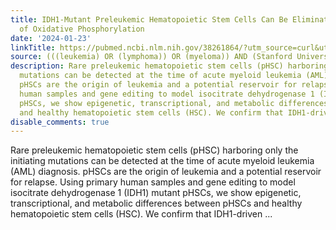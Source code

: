 ```yaml
---
title: IDH1-Mutant Preleukemic Hematopoietic Stem Cells Can Be Eliminated by Inhibition
  of Oxidative Phosphorylation
date: '2024-01-23'
linkTitle: https://pubmed.ncbi.nlm.nih.gov/38261864/?utm_source=curl&utm_medium=rss&utm_campaign=pubmed-2&utm_content=1Rkszs2HVZ2RHP33OibaNFew6VK-LzjJWTD4GwmLlk8B-wCceh&fc=20220923065203&ff=20240124170447&v=2.18.0
source: (((leukemia) OR (lymphoma)) OR (myeloma)) AND (Stanford University[Affiliation])
description: Rare preleukemic hematopoietic stem cells (pHSC) harboring only the initiating
  mutations can be detected at the time of acute myeloid leukemia (AML) diagnosis.
  pHSCs are the origin of leukemia and a potential reservoir for relapse. Using primary
  human samples and gene editing to model isocitrate dehydrogenase 1 (IDH1) mutant
  pHSCs, we show epigenetic, transcriptional, and metabolic differences between pHSCs
  and healthy hematopoietic stem cells (HSC). We confirm that IDH1-driven ...
disable_comments: true
---
```

Rare preleukemic hematopoietic stem cells (pHSC) harboring only the initiating mutations can be detected at the time of acute myeloid leukemia (AML) diagnosis. pHSCs are the origin of leukemia and a potential reservoir for relapse. Using primary human samples and gene editing to model isocitrate dehydrogenase 1 (IDH1) mutant pHSCs, we show epigenetic, transcriptional, and metabolic differences between pHSCs and healthy hematopoietic stem cells (HSC). We confirm that IDH1-driven ...